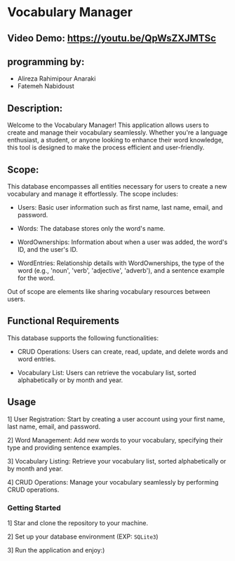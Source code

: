# Vocabulary Manager

## Video Demo: https://youtu.be/QpWsZXJMTSc

## programming by:

- Alireza Rahimipour Anaraki
- Fatemeh Nabidoust


## Description:

Welcome to the Vocabulary Manager! This application allows users to create and manage their vocabulary seamlessly. Whether you're a language enthusiast, a student, or anyone looking to enhance their word knowledge, this tool is designed to make the process efficient and user-friendly.

## Scope:

This database encompasses all entities necessary for users to create a new vocabulary and manage it effortlessly. The scope includes:

* Users: Basic user information such as first name, last name, email, and password.

* Words: The database stores only the word's name.

* WordOwnerships: Information about when a user was added, the word's ID, and the user's ID.

* WordEntries: Relationship details with WordOwnerships, the type of the word (e.g., 'noun', 'verb', 'adjective', 'adverb'), and a sentence example for the word.

Out of scope are elements like sharing vocabulary resources between users.

## Functional Requirements

This database supports the following functionalities:

* CRUD Operations: Users can create, read, update, and delete words and word entries.

* Vocabulary List: Users can retrieve the vocabulary list, sorted alphabetically or by month and year.

## Usage

1] User Registration: Start by creating a user account using your first name, last name, email, and password.

2] Word Management: Add new words to your vocabulary, specifying their type and providing sentence examples.

3] Vocabulary Listing: Retrieve your vocabulary list, sorted alphabetically or by month and year.

4] CRUD Operations: Manage your vocabulary seamlessly by performing CRUD operations.

### Getting Started

1] Star and clone the repository to your machine.

2] Set up your database environment (EXP: `SQLite3`)

3] Run the application and enjoy:)
